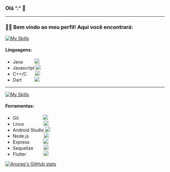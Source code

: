 ### Olá ^.^ 👋
---
### 👨‍💻 Bem vindo ao meu perfil! Aqui você encontrará:

[![My Skills](https://skillicons.dev/icons?i=java,js,c,cpp,dart&perline=5)](https://skillicons.dev)
#### Linguagens:
- Java &ensp; &ensp; &ensp; ![](https://geps.dev/progress/100)
- Javascript ![](https://geps.dev/progress/100)
- C++/C &ensp; &ensp; ![](https://geps.dev/progress/70)
- Dart &ensp;&ensp; &ensp; &ensp;![](https://geps.dev/progress/70)
---
[![My Skills](https://skillicons.dev/icons?i=git,linux,androidstudio,nodejs,flutter&perline=6)](https://skillicons.dev)
#### Ferramentas:
- Git &ensp; &ensp; &ensp; &ensp; &ensp;&ensp; &ensp; ![](https://geps.dev/progress/100)
- Linux &ensp; &ensp; &ensp; &ensp; &ensp;&ensp;![](https://geps.dev/progress/100)
- Android Studio ![](https://geps.dev/progress/100)
- Node.js &ensp; &ensp; &ensp; &ensp; ![](https://geps.dev/progress/100)
- Express &ensp; &ensp; &ensp;&ensp; ![](https://geps.dev/progress/100)
- Sequelize &ensp; &ensp; &ensp;![](https://geps.dev/progress/100)
- Flutter &ensp; &ensp; &ensp; &ensp; &ensp;![](https://geps.dev/progress/60)

[![Anurag's GitHub stats](https://github-readme-stats.vercel.app/api?username=lik3as&hide=stars,issues&count_private=true&theme=onedark)](https://github.com/anuraghazra/github-readme-stats)

